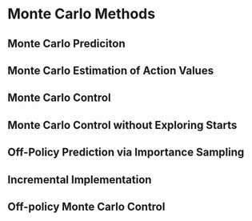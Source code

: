 # Monte Carlo Methods 


## Monte Carlo Prediciton 

## Monte Carlo Estimation of Action Values

## Monte Carlo Control 

## Monte Carlo Control without Exploring Starts 

## Off-Policy Prediction via Importance Sampling 

## Incremental Implementation

## Off-policy Monte Carlo Control 